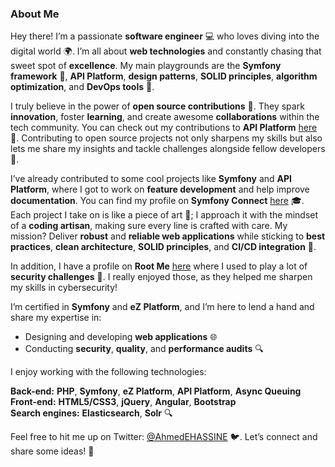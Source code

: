 ### About Me

Hey there! I’m a passionate **software engineer** 💻 who loves diving into the digital world 🌍. I’m all about **web technologies** and constantly chasing that sweet spot of **excellence**. My main playgrounds are the **Symfony framework** 🌟, **API Platform**, **design patterns**, **SOLID principles**, **algorithm optimization**, and **DevOps tools** 🔧.

I truly believe in the power of **open source contributions** 🙌. They spark **innovation**, foster **learning**, and create awesome **collaborations** within the tech community. You can check out my contributions to **API Platform** [here](https://api-platform.com/community/contributors/ahmed-bhs/) 🚀. Contributing to open source projects not only sharpens my skills but also lets me share my insights and tackle challenges alongside fellow developers 🤝.

I’ve already contributed to some cool projects like **Symfony** and **API Platform**, where I got to work on **feature development** and help improve **documentation**. You can find my profile on **Symfony Connect** [here](https://connect.symfony.com/profile/famas23) 🎓. Each project I take on is like a piece of art 🎨; I approach it with the mindset of a **coding artisan**, making sure every line is crafted with care. My mission? Deliver **robust** and **reliable web applications** while sticking to **best practices**, **clean architecture**, **SOLID principles**, and **CI/CD integration** 🔄.

In addition, I have a profile on **Root Me** [here](https://www.root-me.org/ahmed-36606) where I used to play a lot of **security challenges** 🔐. I really enjoyed those, as they helped me sharpen my skills in cybersecurity!

I’m certified in **Symfony** and **eZ Platform**, and I’m here to lend a hand and share my expertise in:

- Designing and developing **web applications** 🌐
- Conducting **security**, **quality**, and **performance audits** 🔍

I enjoy working with the following technologies:

**Back-end:** **PHP**, **Symfony**, **eZ Platform**, **API Platform**, **Async Queuing**  
**Front-end:** **HTML5/CSS3**, **jQuery**, **Angular**, **Bootstrap**  
**Search engines:** **Elasticsearch**, **Solr** 🔍

Feel free to hit me up on Twitter: [@AhmedEHASSINE](https://twitter.com/AhmedEHASSINE) 🐦. Let’s connect and share some ideas! 💬
